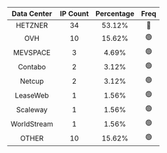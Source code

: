 | Data Center | IP Count | Percentage | Freq |
|:------------:|:--------:|:-----------:|:-----:|
| HETZNER | 34 | 53.12% | 🔴 |
| OVH | 10 | 15.62% | 🟢 |
| MEVSPACE | 3 | 4.69% | 🟢 |
| Contabo | 2 | 3.12% | 🟢 |
| Netcup | 2 | 3.12% | 🟢 |
| LeaseWeb | 1 | 1.56% | 🟢 |
| Scaleway | 1 | 1.56% | 🟢 |
| WorldStream | 1 | 1.56% | 🟢 |
| OTHER | 10 | 15.62% | 🟢 |